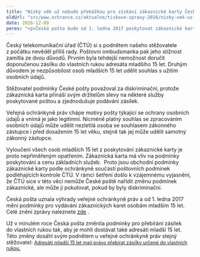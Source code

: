 ```yaml
---
title: "Nízký věk už nebude překážkou pro získání zákaznické karty České pošty"
oldUrl: "src/www.ochrance.cz/aktualne/tiskove-zpravy-2016/nizky-vek-uz-nebude-prekazkou-pro-ziskani-zakaznicke-karty-ceske-posty"
date: 2016-12-09
perex: "<p>Česká pošta bude od 1. ledna 2017 poskytovat zákaznické karty nově taky osobám mladším 15 let. Tuto změnu inicioval svým podnětem v roce 2014 tehdy čtrnáctiletý stěžovatel, kterému Česká pošta odmítla zvýhodněnou kartu s ohledem na jeho věk poskytnout. Se stížností neuspěl u Českého telekomunikačního úřadu ani u poštovní ombudsmanky. Veřejná ochránkyně práv mu však během svého šetření dala za pravdu a podmínky České pošty se proto změní pro všechny. </p>"
---
```


<!-- imported from the old website -->

<p>Český telekomunikační úřad (ČTÚ) si s podnětem našeho stěžovatele z počátku nevěděl příliš rady. Poštovní ombudsmanka pak jeho stížnost zamítla ze dvou důvodů. Prvním byla tehdejší nemožnost doručit doporučenou zásilku do vlastních rukou adresáta mladšího 15 let. Druhým důvodem je nezpůsobilost osob mladších 15 let udělit souhlas s užitím osobních údajů.</p> <p>Stěžovatel podmínky České pošty považoval za diskriminační, protože zákaznická karta přináší svým držitelům slevy na některé služby poskytované poštou a zjednodušuje podávání zásilek.</p> <p>Veřejná ochránkyně práv chápe motivy pošty týkající se ochrany osobních údajů a vnímá je jako legitimní. Nicméně platný souhlas se zpracováním osobních údajů může udělit nezletilá osoba se souhlasem zákonného zástupce i před dosažením 15 let věku, stejně tak jej může udělit samotný zákonný zástupce. </p> <p>Vyloučení všech osob mladších 15 let z poskytování zákaznické karty je proto nepřiměřeným opatřením. Zákaznická karta má vliv na podmínky poskytování a cenu základních služeb.  Proto jsou obchodní podmínky zákaznické karty podle ochránkyně součástí poštovních podmínek podléhajících kontrole ČTÚ. V rámci šetření došlo k vzájemnému vyjasnění, že ČTÚ sice v této věci nemůže České poště nařídit změnu podmínek zákaznické, ale může ji pokutovat, pokud by byly diskriminační.</p> <p>Česká pošta uznala výhrady veřejné ochránkyně práv a od 1. ledna 2017 mění podmínky pro vydávání zákaznických karet osobám mladším 15 let. Celé znění zprávy naleznete <a title="Otevření do nového okna" href="http://eso.ochrance.cz/Nalezene/Edit/4210" target="_blank">zde</a> <img alt="" src="https://www.ochrance.cz/typo3/ext/od_linkdesc/icons/external.gif" class="od_linkdesc_icon_external" />.</p> <p>Už v minulém roce Česká pošta změnila podmínky pro přebírání zásilek do vlastních rukou tak, aby je mohli dostávat také adresáti mladší 15 let. Této změny dosáhl svým podnětem u veřejné ochránkyně práv stejný stěžovatel: <span style="font-size: 12.8px;"><a href="http://www.ochrance.cz/aktualne/tiskove-zpravy-2016/adresati-mladsi-15-let-maji-pravo-prebirat-zasilky-urcene-do-vlastnich-rukou/">Adresáti mladší 15 let mají právo přebírat zásilky určené do vlastních rukou.</a></span></p><p></p>
